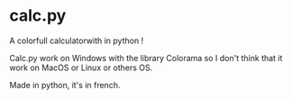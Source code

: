 # calc.py
A colorfull calculatorwith in python !

Calc.py work on Windows with the library Colorama so I don't think that it work on MacOS or Linux or others OS.

Made in python, it's in french.
